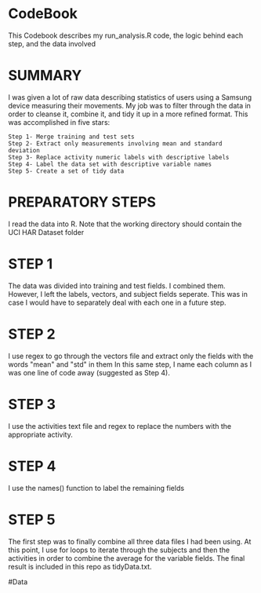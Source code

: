 # CodeBook

This Codebook describes my run_analysis.R code, the logic behind each step, and the data involved

# SUMMARY
I was given a lot of raw data describing statistics of users using a Samsung device measuring their movements. 
My job was to filter through the data in order to cleanse it, combine it, and tidy it up in a more refined format. 
This was accomplished in five stars:

	Step 1- Merge training and test sets
	Step 2- Extract only measurements involving mean and standard deviation
	Step 3- Replace activity numeric labels with descriptive labels
	Step 4- Label the data set with descriptive variable names
	Step 5- Create a set of tidy data
	
# PREPARATORY STEPS
I read the data into R. Note that the working directory should contain the UCI HAR Dataset folder

# STEP 1
The data was divided into training and test fields. I combined them. However, I left the labels, vectors, and subject fields seperate. 
This was in case I would have to separately deal with each one in a future step. 

# STEP 2
I use regex to go through the vectors file and extract only the fields with the words "mean" and "std" in them 
In this same step, I name each column as I was one line of code away (suggested as Step 4).

# STEP 3
I use the activities text file and regex to replace the numbers with the appropriate activity. 

# STEP 4
I use the names() function to label the remaining fields

# STEP 5
The first step was to finally combine all three data files I had been using. At this point, I use for loops
to iterate through the subjects and then the activities in order to combine the average for the variable fields. 
The final result is included in this repo as tidyData.txt.  

#Data


